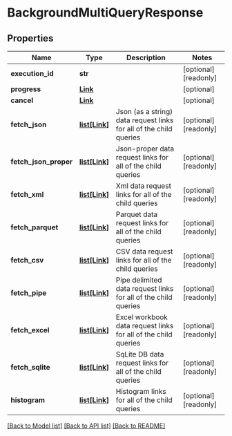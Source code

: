 # BackgroundMultiQueryResponse


## Properties
Name | Type | Description | Notes
------------ | ------------- | ------------- | -------------
**execution_id** | **str** |  | [optional] [readonly] 
**progress** | [**Link**](Link.md) |  | [optional] 
**cancel** | [**Link**](Link.md) |  | [optional] 
**fetch_json** | [**list[Link]**](Link.md) | Json (as a string) data request links for all of the child queries | [optional] [readonly] 
**fetch_json_proper** | [**list[Link]**](Link.md) | Json-proper data request links for all of the child queries | [optional] [readonly] 
**fetch_xml** | [**list[Link]**](Link.md) | Xml data request links for all of the child queries | [optional] [readonly] 
**fetch_parquet** | [**list[Link]**](Link.md) | Parquet data request links for all of the child queries | [optional] [readonly] 
**fetch_csv** | [**list[Link]**](Link.md) | CSV data request links for all of the child queries | [optional] [readonly] 
**fetch_pipe** | [**list[Link]**](Link.md) | Pipe delimited data request links for all of the child queries | [optional] [readonly] 
**fetch_excel** | [**list[Link]**](Link.md) | Excel workbook data request links for all of the child queries | [optional] [readonly] 
**fetch_sqlite** | [**list[Link]**](Link.md) | SqLite DB data request links for all of the child queries | [optional] [readonly] 
**histogram** | [**list[Link]**](Link.md) | Histogram links for all of the child queries | [optional] [readonly] 

[[Back to Model list]](../README.md#documentation-for-models) [[Back to API list]](../README.md#documentation-for-api-endpoints) [[Back to README]](../README.md)


